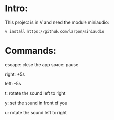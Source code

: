 # Intro:
This project is in V and need the module miniaudio:

``v install https://github.com/larpon/miniaudio``

# Commands:
escape: close the app
space:  pause

right:  +5s

left:   -5s

t:  rotate the sound left to right

y:  set the sound in front of you

u:  rotate the sound left to right

